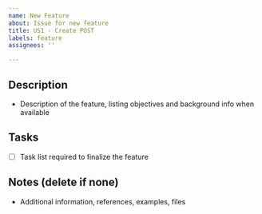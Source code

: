 ```yaml
---
name: New Feature
about: Issue for new feature
title: US1 - Create POST
labels: feature
assignees: ''

---
```


## Description
- Description of the feature, listing objectives and background info when available

## Tasks
- [ ] Task list required to finalize the feature

## Notes (delete if none)
- Additional information, references, examples, files
